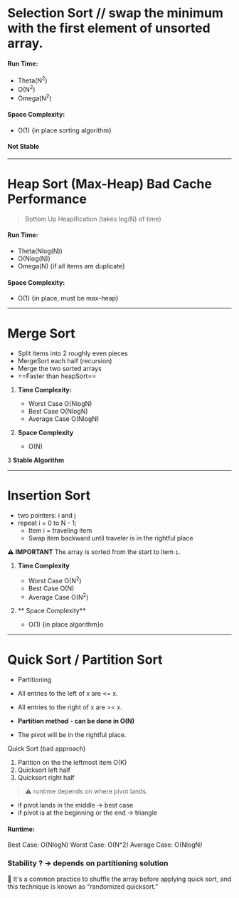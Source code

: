 # Selection Sort // swap the minimum with the first element of unsorted array.

#### Run Time:
- Theta(N<sup>2</sup>)
- O(N<sup>2</sup>)
- Omega(N<sup>2</sup>)

#### Space Complexity:
- O(1)  {in place sorting algorithm}

#### Not Stable

---

# Heap Sort (Max-Heap) Bad Cache Performance
> Bottom Up Heapification (takes log(N) of time)

#### Run Time:
- Theta(Nlog(N))
- O(Nlog(N))
- Omega(N)          {if all items are duplicate}

#### Space Complexity:
- O(1) {in place, must be max-heap}

---


# Merge Sort

- Split items into 2 roughly even pieces
- MergeSort each half (recursion)
- Merge the two sorted arrays
- ==Faster than heapSort==

1. **Time Complexity:**
    * Worst Case O(NlogN)
    * Best Case O(NlogN)
    * Average Case O(NlogN) 

2. **Space Complexity**
    * O(N)

3 **Stable Algorithm**

--- 

# Insertion Sort
- two pointers: i and j
- repeat i = 0 to N - 1;
    * Item i = traveling item
    * Swap item backward until traveler is in the rightful place

**:warning: IMPORTANT** The array is sorted from the start to item `i`.


1. **Time Complexity**
    * Worst Case O(N<sup>2</sup>)
    * Best Case O(N)
    * Average Case O(N<sup>2</sup>)

2. ** Space Complexity**
    * O(1)   {in place algorithm}o


---

# Quick Sort / Partition Sort

- Partitioning
- All entries to the left of x are <= x.
- All entries to the right of x are >= x.

- **Partition method - can be done in O(N)**

- The pivot will be in the rightful place.

Quick Sort (bad approach)
1. Parition on the the leftmost item O(K)
2. Quicksort left half
3. Quicksort right half

> :warning: runtime depends on where pivot lands.

- if pivot lands in the middle -> best case
- if pivot is at the beginning or the end -> triangle

#### Runtime:
Best Case: O(NlogN)
Worst Case: O(N^2)
Average Case: O(NlogN)


### Stability ? -> depends on partitioning solution


:mushroom: It's a common practice to shuffle the array before applying quick sort, and this technique is known as "randomized quicksort."